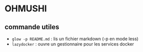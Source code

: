 # OHMUSHI

## commande utiles ##

* `glow -p README.md` : lis un fichier markdown (-p en mode less)
* `lazydocker` : ouvre un gestionnaire pour les services docker

